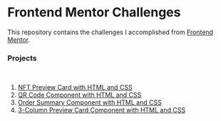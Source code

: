 # Frontend Mentor Challenges
<p>This repository contains the challenges I accomplished from <a href="https://www.frontendmentor.io/home">Frontend Mentor</a>.<p>

### Projects
<br>

<ol>
 <li><a href="https://sclauguico.github.io/nft-preview-card/">NFT Preview Card with HTML and CSS</a>
 <li><a href="https://sclauguico.github.io/qr-code-component/">QR Code Component with HTML and CSS</a>
 <li><a href="https://sclauguico.github.io/order-summary-component/">Order Summary Component with HTML and CSS</a>
 <li><a href="https://sclauguico.github.io/3-column-preview-card/">3-Column Preview Card Component with HTML and CSS</a>
</ol>
